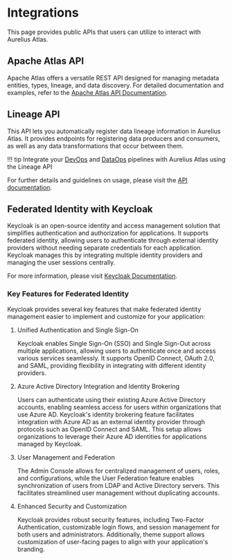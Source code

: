 # Integrations

This page provides public APIs that users can utilize to interact with Aurelius Atlas.

## Apache Atlas API

Apache Atlas offers a versatile REST API designed for managing metadata entities, types, lineage, and data discovery.
For detailed documentation and examples, refer to the [Apache Atlas API Documentation](https://atlas.apache.org/api/v2/index.html).

## Lineage API

This API lets you automatically register data lineage information in Aurelius Atlas. It provides endpoints for
registering data producers and consumers, as well as any data transformations that occur between them.

!!! tip
    Integrate your [DevOps](https://www.gartner.com/en/information-technology/glossary/devops) and [DataOps](https://www.gartner.com/en/information-technology/glossary/dataops)
    pipelines with Aurelius Atlas using the Lineage API

For further details and guidelines on usage, please visit the [API documentation](https://github.com/aureliusenterprise/aurelius/blob/main/backend/m4i-lineage-rest-api/README.md).

## Federated Identity with Keycloak

Keycloak is an open-source identity and access management solution that simplifies authentication and
authorization for applications. It supports federated identity, allowing users to authenticate through
external identity providers without needing separate credentials for each application. Keycloak manages this
by integrating multiple identity providers and managing the user sessions centrally.

For more information, please visit [Keycloak Documentation](https://www.keycloak.org/documentation).

### Key Features for Federated Identity

Keycloak provides several key features that make federated identity management easier to implement and
customize for your application:

1. Unified Authentication and Single Sign-On

    Keycloak enables Single Sign-On (SSO) and Single Sign-Out across multiple applications, allowing users to
    authenticate once and access various services seamlessly. It supports OpenID Connect, OAuth 2.0, and SAML,
    providing flexibility in integrating with different identity providers.

2. Azure Active Directory Integration and Identity Brokering

    Users can authenticate using their existing Azure Active Directory accounts, enabling seamless access for
    users within organizations that use Azure AD. Keycloak's identity brokering feature facilitates
    integration with Azure AD as an external identity provider through protocols such as OpenID Connect and
    SAML. This setup allows organizations to leverage their Azure AD identities for applications managed by Keycloak.

3. User Management and Federation

    The Admin Console allows for centralized management of users, roles, and configurations, while the
    User Federation feature enables synchronization of users from LDAP and Active Directory servers. This
    facilitates streamlined user management without duplicating accounts.

4. Enhanced Security and Customization

    Keycloak provides robust security features, including Two-Factor Authentication, customizable login flows,
    and session management for both users and administrators. Additionally, theme support allows customization
    of user-facing pages to align with your application's branding.
